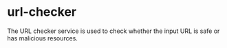 # url-checker
The URL checker service is used to check whether the input URL is safe or has malicious resources.
